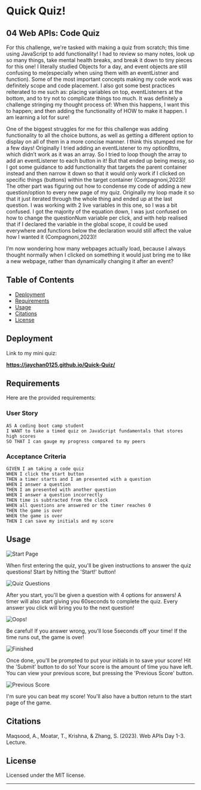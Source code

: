 # Quick Quiz!

## 04 Web APIs: Code Quiz

For this challenge, we're tasked with making a quiz from scratch; this time using JavaScript to add functionality! I had to review so many notes, look up so many things, take mental health breaks, and break it down to tiny pieces for this one! I literally studied Objects for a day, and event objects are still confusing to me(especially when using them with an eventListner and function). Some of the most important concepts making my code work was definitely scope and code placement. I also got some best practices reiterated to me such as: placing variables on top, eventListeners at the bottom, and to try not to complicate things too much. It was definitely a challenge stringing my thought process of: When this happens, I want this to happen; and then adding the functionality of HOW to make it happen. I am learning a lot for sure! 

One of the biggest struggles for me for this challenge was adding functionality to all the choice buttons, as well as getting a different option to display on all of them in a more concise manner. I think this stumped me for a few days!
Originally I tried adding an eventListener to my optionBtns, which didn’t work as it was an array. So I tried to loop though the array to add an eventListener to each button in it! But that ended up being messy, so I got some guidance to add functionality that targets the parent container instead and then narrow it down so that it would only work if I clicked on specific things (buttons) within the target container (Compagnoni,2023)! 
The other part was figuring out how to condense my code of adding a new question/option to every new page of my quiz. Originally my loop made it so that it just iterated through the whole thing and ended up at the last question. I was working with 2 live variables in this one, so I was a bit confused. I got the majority of the equation down, I was just confused on how to change the questionNum variable per click, and with help realised that if I declared the variable in the global scope, it could be used everywhere and functions below the declaration would still affect the value how I wanted it (Compagnoni,2023)! 

I’m now wondering how many webpages actually load, because I always thought normally when I clicked on something it would just bring me to like a new webpage, rather than dynamically changing it after an event? 


## Table of Contents

- [Deployment](#deployment)
- [Requirements](#requirements)
- [Usage](#usage)
- [Citations](#citations)
- [License](#license)

## Deployment

Link to my mini quiz: 

**https://jaychan0125.github.io/Quick-Quiz/**

## Requirements

Here are the provided requirements:
### User Story
```
AS A coding boot camp student
I WANT to take a timed quiz on JavaScript fundamentals that stores high scores
SO THAT I can gauge my progress compared to my peers
```

### Acceptance Criteria
```
GIVEN I am taking a code quiz
WHEN I click the start button
THEN a timer starts and I am presented with a question
WHEN I answer a question
THEN I am presented with another question
WHEN I answer a question incorrectly
THEN time is subtracted from the clock
WHEN all questions are answered or the timer reaches 0
THEN the game is over
WHEN the game is over
THEN I can save my initials and my score
```

## Usage

![Start Page](./Assets/quiz-start.png) 

When first entering the quiz, you'll be given instructions to answer the quiz questions! Start by hitting the 'Start!' button!


![Quiz Questions](./Assets/quiz-q.png) 

After you start, you'll be given a question with 4 options for answers! A timer will also start giving you 60seconds to complete the quiz. Every answer you click will bring you to the next question! 


![Oops!](./Assets/quiz-wrongAns.png) 

Be careful! If you answer wrong, you'll lose 5seconds off your time! If the time runs out, the game is over!   


![Finished](./Assets/quiz-done.png) 

Once done, you'll be prompted to put your initials in to save your score! Hit the 'Submit' button to do so! Your score is the amount of time you have left. You can view your previous score, but pressing the 'Previous Score' button.


![Previous Score](./Assets/quiz-prevScore.png) 

I'm sure you can beat my score! You'll also have a button return to the start page of the game.


## Citations

Maqsood, A., Moatar, T., Krishna, &amp; Zhang, S. (2023). Web APIs Day 1-3. Lecture. 

## License

Licensed under the MIT license.

---









